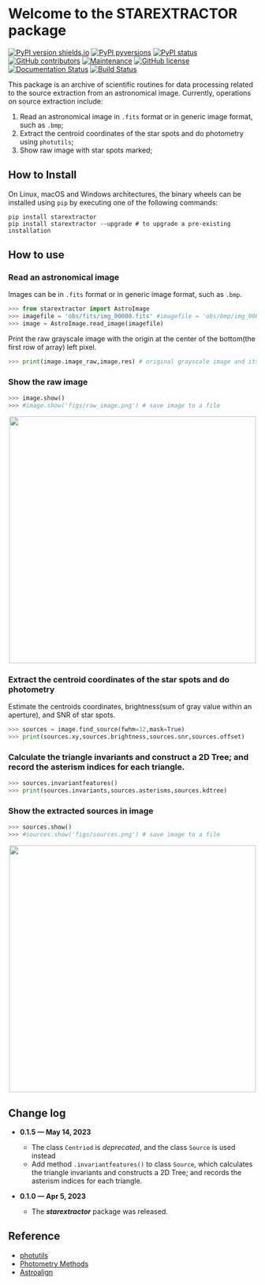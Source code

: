 # Welcome to the STAREXTRACTOR package

[![PyPI version shields.io](https://img.shields.io/pypi/v/starextractor.svg)](https://pypi.python.org/pypi/starextractor/) [![PyPI pyversions](https://img.shields.io/pypi/pyversions/starextractor.svg)](https://pypi.python.org/pypi/starextractor/) [![PyPI status](https://img.shields.io/pypi/status/starextractor.svg)](https://pypi.python.org/pypi/starextractor/) [![GitHub contributors](https://img.shields.io/github/contributors/lcx366/STAREXTRACTOR.svg)](https://GitHub.com/lcx366/STAREXTRACTOR/graphs/contributors/) [![Maintenance](https://img.shields.io/badge/Maintained%3F-yes-green.svg)](https://GitHub.com/lcx366/STAREXTRACTOR/graphs/commit-activity) [![GitHub license](https://img.shields.io/github/license/lcx366/STAREXTRACTOR.svg)](https://github.com/lcx366/STAREXTRACTOR/blob/master/LICENSE) [![Documentation Status](https://readthedocs.org/projects/starextractor/badge/?version=latest)](http://starextractor.readthedocs.io/?badge=latest) [![Build Status](https://travis-ci.org/lcx366/starextractor.svg?branch=master)](https://travis-ci.org/lcx366/starextractor)

This package is an archive of scientific routines for data processing related to the source extraction from an astronomical image.
Currently, operations on source extraction include:

1. Read an astronomical image in `.fits` format or in generic image format, such as `.bmp`;
2. Extract the centroid coordinates of the star spots and do photometry using `photutils`;
3. Show raw image with star spots marked;

## How to Install

On Linux, macOS and Windows architectures, the binary wheels can be installed using `pip` by executing one of the following commands:

```
pip install starextractor
pip install starextractor --upgrade # to upgrade a pre-existing installation
```

## How to use

### Read an astronomical image

Images can be in `.fits` format or in generic image format, such as `.bmp`.

```python
>>> from starextractor import AstroImage
>>> imagefile = 'obs/fits/img_00000.fits' #imagefile = 'obs/bmp/img_00000.bmp'
>>> image = AstroImage.read_image(imagefile)
```

Print the raw grayscale image with the origin at the center of the bottom(the first row of array) left pixel.

```python
>>> print(image.image_raw,image.res) # original grayscale image and its resolution
```

### Show the raw image

```python
>>> image.show()
>>> #image.show('figs/raw_image.png') # save image to a file
```

<p align="middle">
  <img src="readme_figs/image_raw.png" width="500" />
</p>

### Extract the centroid coordinates of the star spots and do photometry

Estimate the centroids coordinates, brightness(sum of gray value within an aperture),  and SNR of star spots.

```python
>>> sources = image.find_source(fwhm=12,mask=True)
>>> print(sources.xy,sources.brightness,sources.snr,sources.offset)
```

### Calculate the triangle invariants and construct a 2D Tree; and record the asterism indices for each triangle.

```python
>>> sources.invariantfeatures()
>>> print(sources.invariants,sources.asterisms,sources.kdtree)
```

### Show the extracted sources in image

```python
>>> sources.show()
>>> #sources.show('figs/sources.png') # save image to a file
```

<p align="middle">
  <img src="readme_figs/centroids.png" width="500" />
</p>

## Change log

- **0.1.5 — May 14,  2023**
  
  - The class `Centriod` is *deprecated*, and the class `Source` is used instead
  - Add method `.invariantfeatures()` to class `Source`, which calculates the triangle invariants and constructs a 2D Tree; and records the asterism indices for each triangle.

- **0.1.0 — Apr 5,  2023**
  
  - The ***starextractor*** package was released.

## Reference

- [photutils](https://photutils.readthedocs.io/en/stable/index.html)
- [Photometry Methods](http://srmastro.uvacreate.virginia.edu/astr313/lectures/photometry/photometry_methods.html)
- [Astroalign](https://astroalign.quatrope.org/en/latest/)
